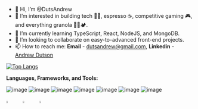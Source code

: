 - 👋 Hi, I’m @DutsAndrew
- 👀 I’m interested in building tech 👨‍💻, espresso ☕, competitive gaming 🎮, and everything granola 🧗🚵🏕️.
- 🌱 I’m currently learning TypeScript, React, NodeJS, and MongoDB.
- 💞️ I’m looking to collaborate on easy-to-advanced front-end projects.
- 📫 How to reach me: **Email** - dutsandrew@gmail.com, **Linkedin** - [Andrew Dutson](https://www.linkedin.com/in/dutson/)

[![Top Langs](https://github-readme-stats.vercel.app/api/top-langs/?username=dutsandrew&theme=radical&layout=compact)](https://github.com/anuraghazra/github-readme-stats)

<strong>Languages, Frameworks, and Tools:</strong>

![image](https://user-images.githubusercontent.com/94728848/189023255-d228a54b-548f-4450-8cf9-e2f2b7142dc6.png) ![image](https://user-images.githubusercontent.com/94728848/189023322-2d3aba17-280e-47b2-b577-ad94007555d2.png) ![image](https://user-images.githubusercontent.com/94728848/189023109-7f8c8602-048a-4c17-aa0e-e8c837ebae2d.png) ![image](https://user-images.githubusercontent.com/94728848/189774754-77f3a324-615d-47c8-a422-4dad40110723.png) ![image](https://user-images.githubusercontent.com/94728848/189774793-c8f75bfc-a5b7-4157-b131-6f8094669d0a.png) ![image](https://user-images.githubusercontent.com/94728848/189023369-75759105-2c36-4bbc-a039-729e458b8b8e.png) ![image](https://user-images.githubusercontent.com/94728848/189023382-9b7929ba-a284-4cdf-ab95-c22416aa2f33.png)

<img src="https://webpack.js.org/site-logo.1fcab817090e78435061.svg" width="8%" height="4%"> <img width="8%" height="4%" alt="Screen Shot 2022-09-08 at 12 46 30" src="https://user-images.githubusercontent.com/94728848/189201691-33e2cc57-b65a-4bf9-b0b8-ffcd4f5b4496.png"> <img width="8%" height="4%" alt="Screen Shot 2022-09-08 at 12 48 33" src="https://user-images.githubusercontent.com/94728848/189202067-e03e322f-09b3-4262-9907-4364e443e9e9.png">



<!---
DutsAndrew/DutsAndrew is a ✨ special ✨ repository because its `README.md` (this file) appears on your GitHub profile.
You can click the Preview link to take a look at your changes.
--->
